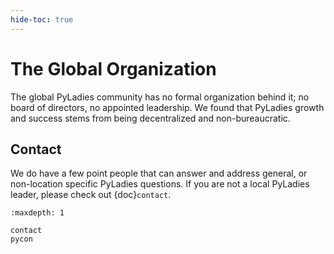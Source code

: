 ```yaml
---
hide-toc: true
---
```

# The Global Organization

The global PyLadies community has no formal organization behind it; no board of directors, no appointed leadership. 
We found that PyLadies growth and success stems from being decentralized and non-bureaucratic.

## Contact

We do have a few point people that can answer and address general, or non-location specific PyLadies questions.
If you are not a local PyLadies leader, please check out {doc}`contact`.

```{toctree}
:maxdepth: 1

contact
pycon
```
